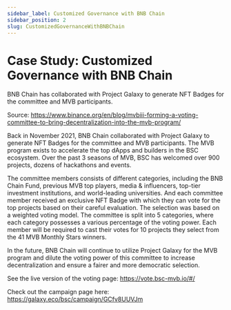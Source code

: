 ```yaml
---
sidebar_label: Customized Governance with BNB Chain
sidebar_position: 2
slug: CustomizedGovernanceWithBNBChain
---
```

# Case Study: Customized Governance with BNB Chain

BNB Chain has collaborated with Project Galaxy to generate NFT Badges for the committee and MVB participants.

Source: <https://www.binance.org/en/blog/mvbiii-forming-a-voting-committee-to-bring-decentralization-into-the-mvb-program/>

Back in November 2021, BNB Chain collaborated with Project Galaxy to generate NFT Badges for the committee and MVB participants. The MVB program exists to accelerate the top dApps and builders in the BSC ecosystem. Over the past 3 seasons of MVB, BSC has welcomed over 900 projects, dozens of hackathons and events.

The committee members consists of different categories, including the BNB Chain Fund, previous MVB top players, media & influencers, top-tier investment institutions, and world-leading universities. And each committee member received an exclusive NFT Badge with which they can vote for the top projects based on their careful evaluation. The selection was based on a weighted voting model. The committee is split into 5 categories, where each category possesses a various percentage of the voting power. Each member will be required to cast their votes for 10 projects they select from the 41 MVB Monthly Stars winners.

In the future, BNB Chain will continue to utilize Project Galaxy for the MVB program and dilute the voting power of this committee to increase decentralization and ensure a fairer and more democratic selection.

See the live version of the voting page: <https://vote.bsc-mvb.io/#/>

Check out the campaign page here:  <https://galaxy.eco/bsc/campaign/GCfv8UUVJm>